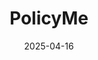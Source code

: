 ---  
layout: startup_page  
title: "PolicyMe"  
id: "policyme.com"  
permalink: "/policymepolicyme.com04162025/"  
website: "https://www.policyme.com/"  
funding_round: "Debt & Equity"  
funding_amount: "CAD$30M"  
investors: "Blue Cross Life Insurance Company of Canada, Securian Canada"  
about: "PolicyMe is Canada's leading digital insurance provider, offering life, critical illness, and health & dental insurance. They aim to simplify the insurance process through a user-friendly digital platform and also provide a white-labeled solution for B2B2C partnerships, making insurance more accessible to Canadians."  
markets: "Insurance, Fintech, InsurTech, Life Insurance"  
hq: "Toronto, Ontario, Canada"  
founded_year: "2018"  
linkedin: "https://www.linkedin.com/company/policymeinsurance"  
twitter: "https://twitter.com/policymehq"  
instagram: ""  
facebook: "https://www.facebook.com/policymeinsurance/"  
crunchbase: "https://www.crunchbase.com/organization/policyme"  
pitchbook: "https://pitchbook.com/profiles/company/268669-90"  

date_display: "16-Apr-2025"  
date: "2025-04-16"

# SEO Optimization  
meta_title: "PolicyMe - Debt & Equity Funding (CAD$30M)"  
meta_description: "PolicyMe, PolicyMe is Canada's leading digital insurance provider, offering life, critical illness, and health & dental insurance. They aim to simplify the insu..."  
meta_keywords: "PolicyMe, Insurance, Fintech, InsurTech, Life Insurance, Debt & Equity funding"  
canonical_url: "https://startup.projectstartups.com/policymepolicyme.com04162025/"  
---